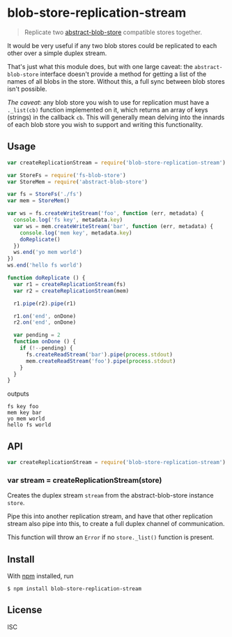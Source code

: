 # blob-store-replication-stream

> Replicate two
> [abstract-blob-store](https://github.com/maxogden/abstract-blob-store) compatible stores together.

It would be very useful if any two blob stores could be replicated to each other
over a simple duplex stream.

That's just what this module does, but with one large caveat: the
`abstract-blob-store` interface doesn't provide a method for getting a list of
the names of all blobs in the store. Without this, a full sync between blob
stores isn't possible.

*The caveat*: any blob store you wish to use for replication must have a
`._list(cb)` function implemented on it, which returns an array of keys
(strings) in the callback `cb`. This will generally mean delving into the
innards of each blob store you wish to support and writing this functionality.

## Usage

```js
var createReplicationStream = require('blob-store-replication-stream')

var StoreFs = require('fs-blob-store')
var StoreMem = require('abstract-blob-store')

var fs = StoreFs('./fs')
var mem = StoreMem()

var ws = fs.createWriteStream('foo', function (err, metadata) {
  console.log('fs key', metadata.key)
  var ws = mem.createWriteStream('bar', function (err, metadata) {
    console.log('mem key', metadata.key)
    doReplicate()
  })
  ws.end('yo mem world')
})
ws.end('hello fs world')

function doReplicate () {
  var r1 = createReplicationStream(fs)
  var r2 = createReplicationStream(mem)

  r1.pipe(r2).pipe(r1)

  r1.on('end', onDone)
  r2.on('end', onDone)

  var pending = 2
  function onDone () {
    if (!--pending) {
      fs.createReadStream('bar').pipe(process.stdout)
      mem.createReadStream('foo').pipe(process.stdout)
    }
  }
}
```

outputs

```
fs key foo
mem key bar
yo mem world
hello fs world
```

## API

```js
var createReplicationStream = require('blob-store-replication-stream')
```

### var stream = createReplicationStream(store)

Creates the duplex stream `stream` from the abstract-blob-store instance
`store`.

Pipe this into another replication stream, and have that other replication
stream also pipe into this, to create a full duplex channel of communication.

This function will throw an `Error` if no `store._list()` function is present.

## Install

With [npm](https://npmjs.org/) installed, run

```
$ npm install blob-store-replication-stream
```

## License

ISC

